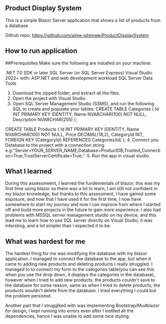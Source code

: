 ## Product Display System
This is a simple Blazor Server application that shows a list of products from a database. 

Github repo: https://github.com/aime-ishimwe/ProductDisplaySystem
## How to run application

##Prerequisites
Make sure the following are installed on your machine:

.NET 7.0 SDK or later
SQL Server (or SQL Server Express)
Visual Studio 2022+ with:
  ASP.NET and web development workload
  SQL Server Data Tools

 1. Download the zipped folder, and extract all the files.
 2. Open the project with Visual Studio. 
 3. Open SQL Server Management Studio (SSMS), and run the following SQL to create and populate your tables:
     CREATE TABLE Categories (
    Id INT PRIMARY KEY IDENTITY,
    Name NVARCHAR(100) NOT NULL,
    Description NVARCHAR(255)
);

CREATE TABLE Products (
    Id INT PRIMARY KEY IDENTITY,
    Name NVARCHAR(100) NOT NULL,
    Price DECIMAL(18,2),
    CategoryId INT,
    FOREIGN KEY (CategoryId) REFERENCES Categories(Id)
);
4. Connect you Database to the project with a connection string e.g:"Server=YOUR_SERVER_NAME;Database=ProductDB;Trusted_Connection=True;TrustServerCertificate=True;". 
5. Run the app in visual studio.


## What I learned
During this assessmeent, I learned the fundementals of blazor, this was my first time using blazor so there was a lot to learn, I am still not confident in my blazor knowledge, but thanks to this 
assessment, I have gained some exposure, and now that I have used it for the first time, I now have somewhere to start my journey and now I can improve from where I started off and build 
more projects in the future to gain more experience. I also had problems with MSSQL server management stuidio on my device, and this lead me to learn how to use SQL server directly on Visual Studio,
it was intersting, and a lot simpler than I expected it to be.


## What was hardest for me
The hardest thing for me was modifying the database with my blazor application. I managed to connect the database to the app, but when it came to adding new products and deleting products I really struggled.
I managed to to connect my form to the categories table(you can see this when you use the drop down, it displays the categories in the database), however when I tried to add new products, 
the products couldn't save to the database for some reason, same as when I tried to delete products, the products wouldn't delete from the database. I tried everything I could but the problem persisted.

Another part that I strugglked with was implementing Bootstrap/Mudblazor for design, I kept running into errors even after I instlled all the dependencies, hence I was unable to add some nice styling.
